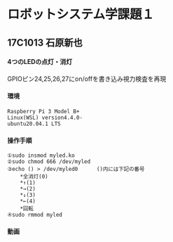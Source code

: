 # ロボットシステム学課題１　
## 17C1013 石原新也
####   4つのLEDの点灯・消灯　
GPIOピン24,25,26,27にon/offを書き込み視力検査を再現

#### 環境
	Raspberry Pi 3 Model B+ 
	Linux(WSL) version4.4.0-
	ubuntu20.04.1 LTS


#### 操作手順
	①sudo insmod myled.ko
	②sudo chmod 666 /dev/myled 
	③echo () > /dev/myled0      ()内には下記の番号 
		*全消灯(0)
		*↑(1)
 		*→(2)
		*↓(3)
		*←(4)
		*回転
	④sudo rmmod myled
	
#### 動画

